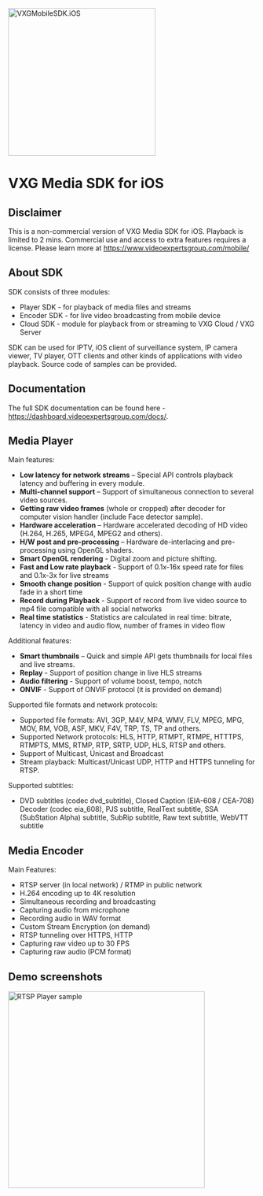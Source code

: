 <img src="https://www.videoexpertsgroup.com/wp-content/uploads/2019/05/Group-2.2.png" alt="VXGMobileSDK.iOS" width="300">

# VXG Media SDK for iOS

## Disclaimer
This is a non-commercial version of VXG Media SDK for iOS. Playback is limited to 2 mins.
Commercial use and access to extra features requires a license. Please learn more at https://www.videoexpertsgroup.com/mobile/

## About SDK
SDK consists of three modules:
- Player SDK - for playback of media files and streams
- Encoder SDK - for live video broadcasting from mobile device
- Cloud SDK - module for playback from or streaming to VXG Cloud / VXG Server

SDK can be used for IPTV, iOS client of surveillance system, IP camera viewer, TV player, OTT clients and other kinds of applications 
with video playback. Source code of samples can be provided.

## Documentation 
The full SDK documentation can be found here - https://dashboard.videoexpertsgroup.com/docs/.

## Media Player
   Main features:
   * **Low latency for network streams** – Special API controls playback latency and buffering in every module.
   * **Multi-channel support** – Support of simultaneous connection to several video sources.
   * **Getting raw video frames** (whole or cropped) after decoder for computer vision handler (include Face detector sample).
   * **Hardware acceleration** – Hardware accelerated decoding of HD video (H.264, H.265, MPEG4, MPEG2 and others).
   * **H/W post and pre-processing** – Hardware de-interlacing and pre-processing using OpenGL shaders.
   * **Smart OpenGL rendering** - Digital zoom and picture shifting.
   * **Fast and Low rate playback** - Support of 0.1x-16x speed rate for files and 0.1x-3x for live streams
   * **Smooth change position** - Support of quick position change with audio fade in a short time
   * **Record during Playback** - Support of record from live video source to mp4 file compatible with all social networks
   * **Real time statistics** - Statistics are calculated in real time: bitrate, latency in video and audio flow, number of frames in video flow
   
   Additional features:
   * **Smart thumbnails** – Quick and simple API gets thumbnails for local files and live streams.
   * **Replay** - Support of position change in live HLS streams
   * **Audio filtering** - Support of volume boost, tempo, notch
   * **ONVIF** - Support of ONVIF protocol (it is provided on demand) 
   
   Supported file formats and network protocols:
   * Supported file formats: AVI, 3GP, M4V, MP4, WMV, FLV, MPEG, MPG, MOV, RM, VOB, ASF, MKV, F4V, TRP, TS, TP and others.
   * Supported Network protocols: HLS, HTTP, RTMPT, RTMPE, HTTTPS, RTMPTS, MMS, RTMP, RTP, SRTP, UDP, HLS, RTSP and others.
   * Support of Multicast, Unicast and Broadcast
   * Stream playback: Multicast/Unicast UDP, HTTP and HTTPS tunneling for RTSP.
   
   Supported subtitles:
   * DVD subtitles (codec dvd_subtitle), Closed Caption (EIA-608 / CEA-708) Decoder (codec eia_608), PJS subtitle, RealText subtitle, SSA (SubStation Alpha) subtitle, SubRip subtitle, Raw text subtitle, WebVTT subtitle
   
## Media Encoder
   Main Features:
   * RTSP server (in local network) / RTMP in public network
   * H.264 encoding up to 4K resolution  
   * Simultaneous recording and broadcasting
   * Capturing audio from microphone
   * Recording audio in WAV format
   * Custom Stream Encryption (on demand)
   * RTSP tunneling over HTTPS, HTTP
   * Capturing raw video up to 30 FPS
   * Capturing raw audio (PCM format)
   
## Demo screenshots
<img src="http://www.videoexpertsgroup.com/git/iphone_rtsp.png" alt="RTSP Player sample" width="400">
